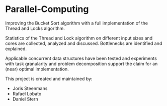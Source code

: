 # Parallel-Computing
Improving the Bucket Sort algorithm with a full implementation of the Thread and Locks algorithm.

Statistics of the Thread and Lock algorithm on different input sizes and cores are collected, analyzed and discussed. Bottlenecks are identified and explained.

Applicable concurrent data structures have been tested and experiments with task granularity and problem decomposition support the claim for an (near) optimal implementation.

This project is created and maintained by:
- Joris Steenmans
- Rafael Lobato
- Daniel Stern
